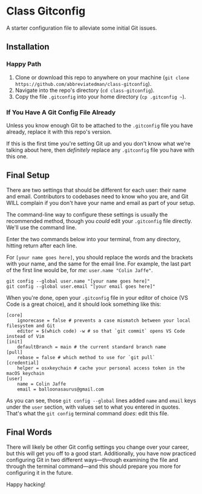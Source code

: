 # Class Gitconfig

A starter configuration file to alleviate some initial Git issues.

## Installation

### Happy Path

1. Clone or download this repo to anywhere on your machine (`git clone https://github.com/abbreviatedman/class-gitconfig`).
2. Navigate into the repo's directory (`cd class-gitconfig`). 
2. Copy the file `.gitconfig` into your home directory (`cp .gitconfig ~`).

### If You Have A Git Config File Already

Unless you know enough Git to be attached to the `.gitconfig` file you have already, replace it with this repo's version.

If this is the first time you're setting Git up and you don't know what we're talking about here, then _definitely_ replace any `.gitconfig` file you have with this one.

## Final Setup

There are two settings that should be different for each user: their name and email. Contributors to codebases need to know who you are, and Git WILL complain if you don't have your name and email as part of your setup.

The command-line way to configure these settings is usually the recommended method, though you _could_ edit your `.gitconfig` file directly. We'll use the command line.

Enter the two commands below into your terminal, from any directory, hitting return after each line.

For `[your name goes here]`, you should replace the words and the brackets with your name, and the same for the email line. For example, the last part of the first line would be, for _me_: `user.name "Colin Jaffe"`.

```
git config --global user.name "[your name goes here]"
git config --global user.email "[your email goes here]"
```

When you're done, open your `.gitconfig` file in your editor of choice (VS Code is a great choice), and it should look something like this:

```git-config
[core]
	ignorecase = false # prevents a case mismatch between your local filesystem and Git
	editor = $(which code) -w # so that `git commit` opens VS Code instead of Vim
[init]
	defaultBranch = main # the current standard branch name
[pull]
	rebase = false # which method to use for `git pull`
[credential]
	helper = osxkeychain # cache your personal access token in the macOS keychain
[user]
	name = Colin Jaffe
	email = balloonasaurus@gmail.com
```

As you can see, those `git config --global` lines added `name` and `email` keys under the `user` section, with values set to what you entered in quotes. That's what the `git config` terminal command _does_: edit this file.

## Final Words

There will likely be other Git config settings you change over your career, but this will get you off to a good start. Additionally, you have now practiced configuring Git in two different ways—through examining the file and through the terminal command—and this should prepare you more for configuring it in the future.

Happy hacking!
